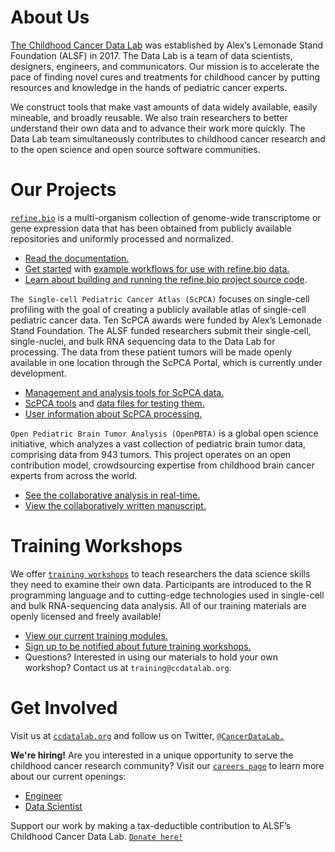 # About Us 

[The Childhood Cancer Data Lab](https://www.ccdatalab.org/) was established by Alex’s Lemonade Stand Foundation (ALSF) in 2017. 
The Data Lab is a team of data scientists, designers, engineers, and communicators. 
Our mission is to accelerate the pace of finding novel cures and treatments for childhood cancer by putting resources and knowledge in the hands of pediatric cancer experts. 

We construct tools that make vast amounts of data widely available, easily mineable, and broadly reusable. 
We also train researchers to better understand their own data and to advance their work more quickly. 
The Data Lab team simultaneously contributes to childhood cancer research and to the open science and open source software communities.

# Our Projects

[`refine.bio`](https://www.refine.bio/) is a multi-organism collection of genome-wide transcriptome or gene expression data that has been obtained from publicly available repositories and uniformly processed and normalized.
 
* [Read the documentation.](http://docs.refine.bio/en/latest/)
* [Get started](https://alexslemonade.github.io/refinebio-examples/01-getting-started/getting-started.html) with [example workflows for use with refine.bio data.](https://github.com/AlexsLemonade/refinebio-examples)
* [Learn about building and running the refine.bio project source code](https://github.com/AlexsLemonade/refinebio).

`The Single-cell Pediatric Cancer Atlas (ScPCA)` focuses on single-cell profiling with the goal of creating a publicly available atlas of single-cell pediatric cancer data. Ten ScPCA awards were funded by Alex’s Lemonade Stand Foundation. The ALSF funded researchers submit their single-cell, single-nuclei, and bulk RNA sequencing data to the Data Lab for processing. The data from these patient tumors will be made openly available in one location through the ScPCA Portal, which is currently under development. 

* [Management and analysis tools for ScPCA data.](https://github.com/AlexsLemonade/alsf-scpca)
* [ScPCA tools](https://github.com/AlexsLemonade/scpcaTools) and [data files for testing them.](https://github.com/AlexsLemonade/scpcaData)
* [User information about ScPCA processing.](https://github.com/AlexsLemonade/scpca-docs)

`Open Pediatric Brain Tumor Analysis (OpenPBTA)` is a global open science initiative, which analyzes a vast collection of pediatric brain tumor data, comprising data from 943 tumors. This project operates on an open contribution model, crowdsourcing expertise from childhood brain cancer experts from across the world. 

* [See the collaborative analysis in real-time.](https://github.com/AlexsLemonade/OpenPBTA-analysis)
* [View the collaboratively written manuscript.](https://github.com/AlexsLemonade/OpenPBTA-manuscript)

# Training Workshops

We offer [`training workshops`](http://ccdatalab.org/training) to teach researchers the data science skills they need to examine their own data. Participants are introduced to the R programming language and to cutting-edge technologies used in single-cell and bulk RNA-sequencing data analysis. All of our training materials are openly licensed and freely available!

* [View our current training modules.](https://github.com/AlexsLemonade/training-modules) 
* [Sign up to be notified about future training workshops.](https://share.hsforms.com/1y55bYTSKSVKVOejXnM9lIg336z0) 
* Questions? Interested in using our materials to hold your own workshop? Contact us at `training@ccdatalab.org`.

# Get Involved

Visit us at [`ccdatalab.org`](http://ccdatalab.org) and follow us on Twitter, [`@CancerDataLab.`](https://twitter.com/cancerdatalab)

**We're hiring!** Are you interested in a unique opportunity to serve the childhood cancer research community? Visit our [`careers page`](https://www.ccdatalab.org/careers) to learn more about our current openings:

* [Engineer](https://www.ccdatalab.org/engineer)
* [Data Scientist](https://www.ccdatalab.org/data-scientist)

Support our work by making a tax-deductible contribution to ALSF’s Childhood Cancer Data Lab. [`Donate here!`](http://ccdatalab.org/donate)
